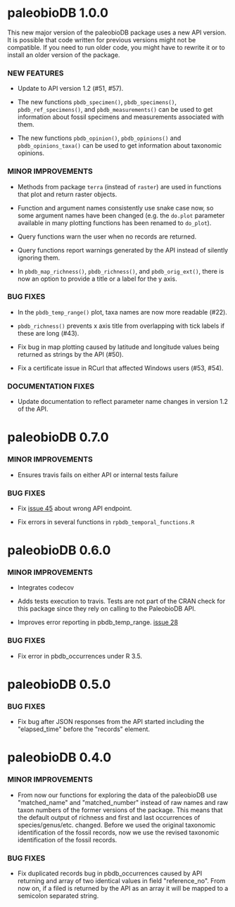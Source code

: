 paleobioDB 1.0.0
================

This new major version of the paleobioDB package uses a new API
version.  It is possible that code written for previous versions might
not be compatible.  If you need to run older code, you might have to
rewrite it or to install an older version of the package.

### NEW FEATURES

* Update to API version 1.2 (#51, #57).

* The new functions `pbdb_specimen()`, `pbdb_specimens()`,
  `pbdb_ref_specimens()`, and `pbdb_measurements()` can be used to get
  information about fossil specimens and measurements associated with
  them.

* The new functions `pbdb_opinion()`, `pbdb_opinions()` and
  `pbdb_opinions_taxa()` can be used to get information about
  taxonomic opinions.

### MINOR IMPROVEMENTS

* Methods from package `terra` (instead of `raster`) are used in
  functions that plot and return raster objects.

* Function and argument names consistently use snake case now, so some
  argument names have been changed (e.g. the `do.plot` parameter
  available in many plotting functions has been renamed to `do_plot`).

* Query functions warn the user when no records are returned.

* Query functions report warnings generated by the API instead of
  silently ignoring them.

* In `pbdb_map_richness()`, `pbdb_richness()`, and `pbdb_orig_ext()`,
  there is now an option to provide a title or a label for the y axis.

### BUG FIXES

* In the `pbdb_temp_range()` plot, taxa names are now more readable
  (#22).

* `pbdb_richness()` prevents x axis title from overlapping with tick
  labels if these are long (#43).

* Fix bug in map plotting caused by latitude and longitude values
  being returned as strings by the API (#50).

* Fix a certificate issue in RCurl that affected Windows users (#53,
  #54).

### DOCUMENTATION FIXES

* Update documentation to reflect parameter name changes in version
  1.2 of the API.

paleobioDB 0.7.0
================

### MINOR IMPROVEMENTS

* Ensures travis fails on either API or internal tests failure

### BUG FIXES

* Fix [issue 45](https://github.com/ropensci/paleobioDB/issues/45) about wrong API endpoint.

* Fix errors in several functions in `rpbdb_temporal_functions.R`


paleobioDB 0.6.0
================

### MINOR IMPROVEMENTS

* Integrates codecov

* Adds tests execution to travis. Tests are not part of the CRAN check for this
package since they rely on calling to the PaleobioDB API.

* Improves error reporting in pbdb_temp_range. [issue 28](https://github.com/ropensci/paleobioDB/issues/28)

### BUG FIXES

* Fix error in pbdb_occurrences under R 3.5.


paleobioDB 0.5.0
===============

### BUG FIXES

* Fix bug after JSON responses from the API started including the "elapsed_time" before the "records" element.


paleobioDB 0.4.0
===============

### MINOR IMPROVEMENTS

* From now our functions for exploring the data of the paleobioDB use "matched_name" and "matched_number" instead of raw names and raw taxon numbers of the former versions of the package. This means that the default output of richness and first and last occurrences of species/genus/etc. changed. Before we used the original taxonomic identification of the fossil records, now we use the revised taxonomic identification of the fossil records.

### BUG FIXES

* Fix duplicated records bug in pbdb_occurrences caused by API returning and array of two identical values in field "reference_no". From now on, if a filed is returned by the API as an array it will be mapped to a semicolon separated string.
